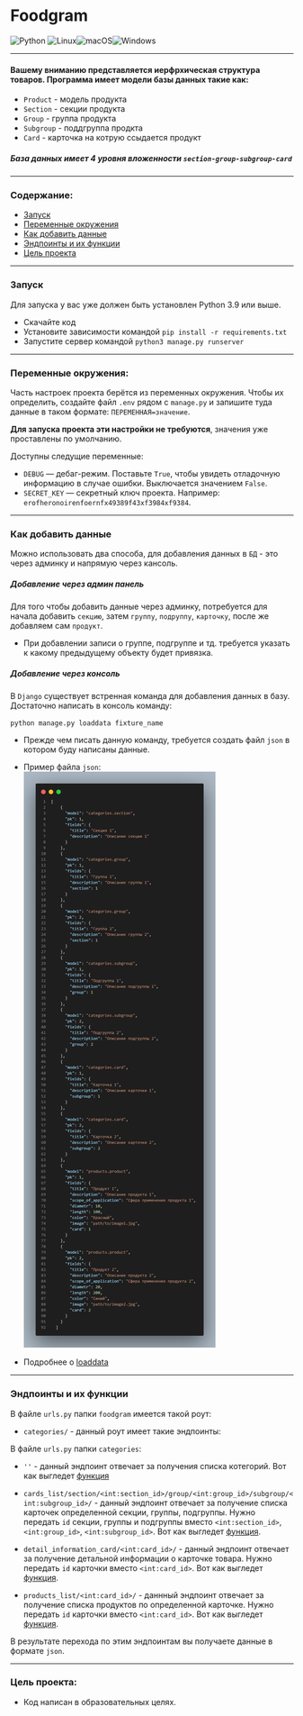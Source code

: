 # Foodgram
![Python](https://img.shields.io/badge/python-3670A0?style=for-the-badge&logo=python&logoColor=ffdd54)
![Linux](https://img.shields.io/badge/Linux-FCC624?style=for-the-badge&logo=linux&logoColor=black)![macOS](https://img.shields.io/badge/mac%20os-000000?style=for-the-badge&logo=macos&logoColor=F0F0F0)![Windows](https://img.shields.io/badge/Windows-0078D6?style=for-the-badge&logo=windows&logoColor=white)

___

#### Вашему вниманию представляется иерфрхическая структура товаров. Программа имеет модели базы данных такие как: 
* `Product` - модель продукта
* `Section` - секции продукта
* `Group` - группа продукта
* `Subgroup` - поддгруппа продкта
* `Card` - карточка на котрую ссыдается продукт

##### База данных имеет 4 уровня вложенности `section-group-subgroup-card` 
___
### Содержание:
* [Запуск](https://github.com/Artuom4ik/foodgram?tab=readme-ov-file#%D0%B7%D0%B0%D0%BF%D1%83%D1%81%D0%BA)
* [Переменные окружения](https://github.com/Artuom4ik/foodgram?tab=readme-ov-file#%D0%BF%D0%B5%D1%80%D0%B5%D0%BC%D0%B5%D0%BD%D0%BD%D1%8B%D0%B5-%D0%BE%D0%BA%D1%80%D1%83%D0%B6%D0%B5%D0%BD%D0%B8%D1%8F)
* [Как добавить данные](https://github.com/Artuom4ik/foodgram?tab=readme-ov-file#%D0%BA%D0%B0%D0%BA-%D0%B4%D0%BE%D0%B1%D0%B0%D0%B2%D0%B8%D1%82%D1%8C-%D0%B4%D0%B0%D0%BD%D0%BD%D1%8B%D0%B5)
* [Эндпоинты и их функции](https://github.com/Artuom4ik/foodgram?tab=readme-ov-file#%D1%8D%D0%BD%D0%B4%D0%BF%D0%BE%D0%B8%D0%BD%D1%82%D1%8B-%D0%B8-%D0%B8%D1%85-%D1%84%D1%83%D0%BD%D0%BA%D1%86%D0%B8%D0%B8)
* [Цель проекта](https://github.com/Artuom4ik/foodgram?tab=readme-ov-file#%D1%86%D0%B5%D0%BB%D1%8C-%D0%BF%D1%80%D0%BE%D0%B5%D0%BA%D1%82%D0%B0)
___
### Запуск

Для запуска у вас уже должен быть установлен Python 3.9 или выше.

- Скачайте код
- Установите зависимости командой `pip install -r requirements.txt`
- Запустите сервер командой `python3 manage.py runserver`
___
### Переменные окружения:

Часть настроек проекта берётся из переменных окружения. Чтобы их определить, создайте файл `.env` рядом с `manage.py` и запишите туда данные в таком формате: `ПЕРЕМЕННАЯ=значение`.

**Для запуска проекта эти настройки не требуются**, значения уже проставлены по умолчанию.

Доступны следущие переменные:
- `DEBUG` — дебаг-режим. Поставьте `True`, чтобы увидеть отладочную информацию в случае ошибки. Выключается значением `False`.
- `SECRET_KEY` — секретный ключ проекта. Например: `erofheronoirenfoernfx49389f43xf3984xf9384`.
___
### Как добавить данные

Можно использовать два способа, для добавления данных в `БД` - это через админку и напрямую через кансоль.

##### Добавление через админ панель

Для того чтобы добавить данные через админку, потребуется для начала добавить `секцию`, затем `группу`, `подруппу`, `карточку`, после же добавляем сам `продукт`.

* При добавлении записи о группе, подгруппе и тд. требуется указать к какому предыдущему объекту будет привязка.

##### Добавление через консоль

В `Django` существует встренная команда для добавления данных в базу. Достаточно написать в консоль команду:
```
python manage.py loaddata fixture_name
```
* Прежде чем писать данную команду, требуется создать файл `json` в котором буду написаны данные.

* Пример файла `json`:
![](picture/code.png)

* Подробнее о [loaddata](https://www.pythontutorial.net/django-tutorial/django-loaddata/)

___
### Эндпоинты и их функции
В файле `urls.py` папки `foodgram` имеется такой роут:

* `categories/` - данный роут имеет такие эндпоинты:

В файле `urls.py` папки `categories`:

* `''` - данный эндпоинт отвечает за получения списка котегорий. Вот как выгледет [функция](https://github.com/Artuom4ik/foodgram/blob/0a8b00fba0a82b106b8245f2dd6cc93d28e512b8/categories/views.py#L7-L17)

* `cards_list/section/<int:section_id>/group/<int:group_id>/subgroup/<int:subgroup_id>/` - данный эндпоинт отвечает за получение списка карточек определенной секции, группы, подгруппы. Нужно передать `id` секции, группы и подгруппы вместо `<int:section_id>`, `<int:group_id>`, `<int:subgroup_id>`. Вот как выгледет [функция](https://github.com/Artuom4ik/foodgram/blob/0a8b00fba0a82b106b8245f2dd6cc93d28e512b8/categories/views.py#L20-L36).

* `detail_information_card/<int:card_id>/` - данный эндпоинт отвечает за получение детальной информации о карточке товара. Нужно передать `id` карточки вместо `<int:card_id>`. Вот как выгледет [функция](https://github.com/Artuom4ik/foodgram/blob/0a8b00fba0a82b106b8245f2dd6cc93d28e512b8/categories/views.py#L39-L70).

* `products_list/<int:card_id>/` - даннный эндпоинт отвечает за получение списка продуктов по определенной карточке. Нужно передать `id` карточки вместо `<int:card_id>`. Вот как выгледет [функция](https://github.com/Artuom4ik/foodgram/blob/0a8b00fba0a82b106b8245f2dd6cc93d28e512b8/categories/views.py#L73-L89).

В результате перехода по этим эндпоинтам вы получаете данные в формате `json`.
___

### Цель проекта:
* Код написан в образовательных целях.

